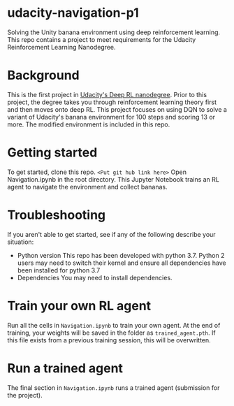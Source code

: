 # udacity-navigation-p1
Solving the Unity banana environment using deep reinforcement learning. This repo contains a project to meet requirements for the Udacity Reinforcement Learning Nanodegree.

# Background
This is the first project in [Udacity's Deep RL nanodegree](https://www.udacity.com/course/deep-reinforcement-learning-nanodegree--nd893). Prior to this project, the degree takes you through reinforcement learning theory first and then moves onto deep RL.  This project focuses on using DQN to solve a variant of Udacity's banana environment for 100 steps and scoring 13 or more. The modified environment is included in this repo.

# Getting started
To get started, clone this repo.
`<Put git hub link here>`
Open Navigation.ipynb in the root directory. This Jupyter Notebook trains an RL agent to navigate the environment and collect bananas.

# Troubleshooting
If you aren't able to get started, see if any of the following describe your situation:
* Python version
This repo has been developed with python 3.7. Python 2 users may need to switch their kernel and ensure all dependencies have been installed for python 3.7
* Dependencies
You may need to install dependencies. <LIST DEPENDENCIES HERE>

# Train your own RL agent
Run all the cells in `Navigation.ipynb` to train your own agent. At the end of training, your weights will be saved in the folder as `trained_agent.pth`. If this file exists from a previous training session, this will be overwritten.

# Run a trained agent
The final section in `Navigation.ipynb` runs a trained agent (submission for the project).
